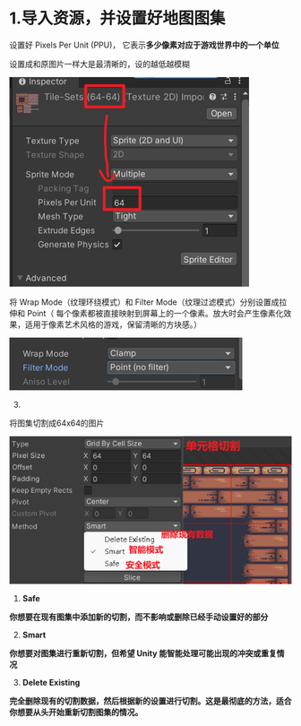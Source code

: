 # 1.导入资源，并设置好地图图集

设置好 Pixels Per Unit (PPU)， 它表示**多少像素对应于游戏世界中的一个单位**

设置成和原图片一样大是最清晰的，设的越低越模糊

![ec1c256c8506d18fd4fecd84249d5031.png](image/ec1c256c8506d18fd4fecd84249d5031.png)

将 Wrap Mode（纹理环绕模式）和 Filter Mode（纹理过滤模式）分别设置成拉伸和 Point（ 每个像素都被直接映射到屏幕上的一个像素。放大时会产生像素化效果，适用于像素艺术风格的游戏，保留清晰的方块感。）

![7fc3e03e11864fe51bdbaa6d0d5b7456.png](image/7fc3e03e11864fe51bdbaa6d0d5b7456.png)

3.

将图集切割成64x64的图片

![adf1f936fe190b9347726e0a1c4e1ea7.png](image/adf1f936fe190b9347726e0a1c4e1ea7.png)

1. **Safe**

**你想要在现有图集中添加新的切割，而不影响或删除已经手动设置好的部分**

2. **Smart**

**你想要对图集进行重新切割，但希望 Unity 能智能处理可能出现的冲突或重复情况**

3. **Delete Existing**

**完全删除现有的切割数据，然后根据新的设置进行切割。这是最彻底的方法，适合你想要从头开始重新切割图集的情况。**
